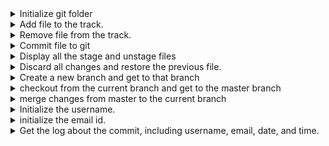 <details>
<summary>Initialize git folder</summary>
<pre>
git init
</pre>
</details>


<details>
<summary>Add file to the track.</summary>
<pre>
git add readme.md
</pre>
</details>


<details>
<summary>Remove file from the track.</summary>
<pre>
git rm --cached readme.md
</pre>
</details>


<details>
<summary>Commit file to git</summary>
<pre>
git commit -m "message"
</pre>
</details>


<details>
<summary>Display all the stage and unstage files</summary>
<pre>
git staus
</pre>
</details>


<details>
<summary>Discard all changes and restore the previous file.</summary>
<pre>
git restore readme.md
</pre>
</details>


<details>
<summary>Create a new branch and get to that branch</summary>
<pre>
git checkout -b newBranch
</pre>
</details>


<details>
<summary>checkout from the current branch and get to the master branch</summary>
<pre>
git checkout master
</pre>
</details>


<details>
<summary>merge changes from master to the current branch</summary>
<pre>
git merge master
</pre>
</details>


<details>
<summary>Initialize the username.</summary>
<pre>
git config --global user.name "username"
</pre>
</details>


<details>
<summary>initialize the email id.</summary>
<pre>
git config --global user.email email@gmail.com
</pre>
</details>


<details>
<summary>Get the log about the commit, including username, email, date, and time.</summary>
<pre>
git log
</pre>
</details>

